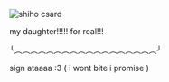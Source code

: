 ![shiho csard](https://github.com/user-attachments/assets/3f5984bc-f6cc-4c03-bd51-115fd131a09d)

my daughter!!!!! for real!!!

╰︵︵︵︵︵︵︵︵︵︵︵︵︵︵︵︵︵︵╯

  sign ataaaa :3  ( i wont bite i promise )
